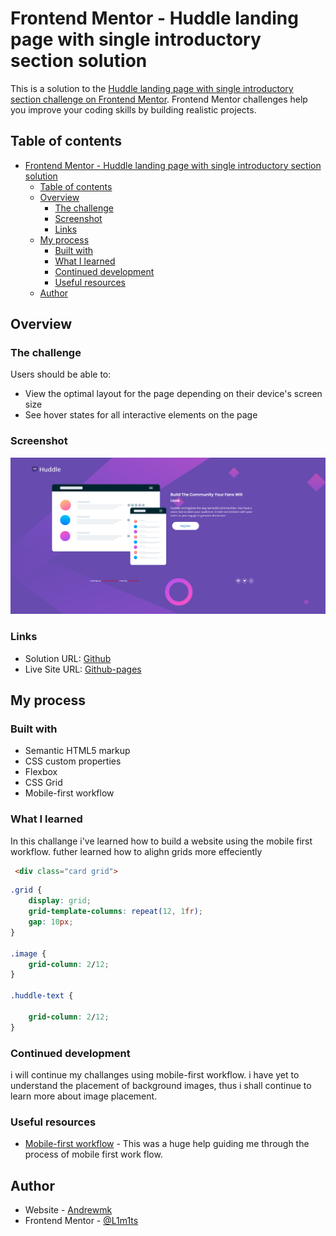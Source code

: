 # Frontend Mentor - Huddle landing page with single introductory section solution

This is a solution to the [Huddle landing page with single introductory section challenge on Frontend Mentor](https://www.frontendmentor.io/challenges/huddle-landing-page-with-a-single-introductory-section-B_2Wvxgi0). Frontend Mentor challenges help you improve your coding skills by building realistic projects. 

## Table of contents

- [Frontend Mentor - Huddle landing page with single introductory section solution](#frontend-mentor---huddle-landing-page-with-single-introductory-section-solution)
  - [Table of contents](#table-of-contents)
  - [Overview](#overview)
    - [The challenge](#the-challenge)
    - [Screenshot](#screenshot)
    - [Links](#links)
  - [My process](#my-process)
    - [Built with](#built-with)
    - [What I learned](#what-i-learned)
    - [Continued development](#continued-development)
    - [Useful resources](#useful-resources)
  - [Author](#author)


## Overview

### The challenge

Users should be able to:

- View the optimal layout for the page depending on their device's screen size
- See hover states for all interactive elements on the page

### Screenshot

![](./images/Screenshot.png)



### Links

- Solution URL: [Github](https://github.com/L1m1tz/Huddle-landing-page)
- Live Site URL: [Github-pages](https://l1m1tz.github.io/Huddle-landing-page/)

## My process

### Built with

- Semantic HTML5 markup
- CSS custom properties
- Flexbox
- CSS Grid
- Mobile-first workflow

### What I learned
In this challange i've learned how to build a website using the mobile first workflow.
futher learned how to alighn grids more effeciently

```html
 <div class="card grid">
```
```css
.grid {
    display: grid;
    grid-template-columns: repeat(12, 1fr);
    gap: 10px;
}

.image {
    grid-column: 2/12;
}

.huddle-text {
  
    grid-column: 2/12;  
}
```


### Continued development

i will continue my challanges using mobile-first workflow. 
i have yet to understand the placement of background images, thus i shall continue to learn more about image placement.


### Useful resources

- [Mobile-first workflow](https://www.youtube.com/playlist?list=PL4cUxeGkcC9hH1tAjyUPZPjbj-7s200a4) - This was a huge help guiding me through the process of mobile first work flow.

## Author

- Website - [Andrewmk](https://github.com/L1m1tz)
- Frontend Mentor - [@L1m1ts](https://www.frontendmentor.io/profile/L1m1tz)

